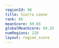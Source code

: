 ```yaml
---
regionId: 96
title: Sierra Leone
rank: 88
meanScore: 69.66
globalMeanScore: 69.25
numRegions: 220
layout: region_score
---
```

